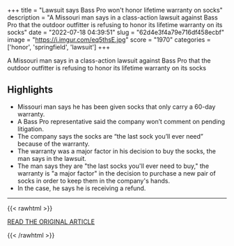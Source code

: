 +++
title = "Lawsuit says Bass Pro won't honor lifetime warranty on socks"
description = "A Missouri man says in a class-action lawsuit against Bass Pro that the outdoor outfitter is refusing to honor its lifetime warranty on its socks"
date = "2022-07-18 04:39:51"
slug = "62d4e3f4a79e716df458ecbf"
image = "https://i.imgur.com/eq5thsE.jpg"
score = "1970"
categories = ['honor', 'springfield', 'lawsuit']
+++

A Missouri man says in a class-action lawsuit against Bass Pro that the outdoor outfitter is refusing to honor its lifetime warranty on its socks

## Highlights

- Missouri man says he has been given socks that only carry a 60-day warranty.
- A Bass Pro representative said the company won’t comment on pending litigation.
- The company says the socks are “the last sock you’ll ever need” because of the warranty.
- The warranty was a major factor in his decision to buy the socks, the man says in the lawsuit.
- The man says they are "the last socks you'll ever need to buy," the warranty is "a major factor" in the decision to purchase a new pair of socks in order to keep them in the company's hands.
- In the case, he says he is receiving a refund.

---

{{< rawhtml >}}
  <p class="article-category">
    <a target="_blank" href="https://abcnews.go.com/Weird/wireStory/lawsuit-bass-pro-honor-lifetime-warranty-socks-86971109">READ THE ORIGINAL ARTICLE</a>
  </p>
{{< /rawhtml >}}
